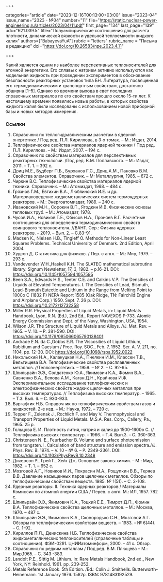 +++

categories="article"
date="2023-12-16T00:13:00+03:00"
issue="2023-04"
issue_name="2023 - №04"
number="11"
file="https://static.nuclear-power-engineering.ru/articles/2023/04/11.pdf"
first_page="134"
last_page="139"
udc="621.039.5"
title="Полуэмпирические соотношения для расчета плотности, динамической вязкости и удельной теплоемкости жидкого калия"
authors=["BabayevaYuA"]
rubric = "letters"
rubric_name = "Письма в редакцию"
doi="https://doi.org/10.26583/npe.2023.4.11"

+++

Калий является одним из наиболее перспективных теплоносителей для атомной энергетики. Его сплавы с натрием активно используются как модельная жидкость при проведении экспериментов в обоснование безопасности реакторных установок типа БН. Литература, посвященная его термодинамическим и транспортным свойствам, достаточно обширна [1–5]. Однако со времени выхода в свет последних справочных материалов по его свойствам прошло около 15-ти лет. К настоящему времени появились новые работы, в которых свойства жидкого калия были исследованы с использованием новой приборной базы и новых методов измерения. 

### Ссылки

1. Справочник по теплогидравлическим расчетам в ядерной энергетике / Под ред. П.Л. Кириллова, в 3-х томах. – М.: Издат, 2014.
2. Теплофизические свойства материалов ядерной техники / Под ред. П.Л. Кириллова. – М.: Издат, 2007. – 194 c.
3. Справочник по свойствам материалов для перспективных реакторных технологий. /Под ред. В.М. Поплавского. – М.: Издат, 2011. – Т. 1. – 392 c.
4. Дриц М.Е., Будберг П.Б., Бурханов Г.С., Дриц А.М., Пановко В.М. Свойства элементов. Справочник. – М: Металлургия, 1985. – 672 с.
5. Чиркин В.С. Теплофизические свойства материалов ядерной техники. Справочник. – М.: Атомиздат, 1968. – 484 с.
6. Грязнов Г.М., Евтихин В.А., Люблинский И.Е. и др. Материаловедение жидкометаллических систем термоядерных реакторов. – М.: Энергоатомиздат, 1989. – 240 с.
7. Ивановский М.Н., Сорокин В.П., Ягодкин И.В. Физические основы тепловых труб. – М.: Атомиздат, 1978.
8. Чусов И.А., Новиков Г.Е., Обысов Н.А., Проняев В.Г. Расчетные соотношения для определения термодинамических свойств свинцового теплоносителя. //ВАНТ. Сер.: Физика ядерных реакторов. – 2019. – Вып. 2. – С.83-91.
9. Madsen K., Nielsen H.B., Tingleff O. Methods for Non-Linear Least Squares Problems. Technical University of Denmark. 2nd Edition, April 2004.
10. Худсон Д. Статистика для физиков. / Пер. с англ. – М.: Мир, 1979. – 293 с.
11. Vandevender W.H.,Haskell K.H. The SLATEC mathematical subroutine library. Signum Newsletter, 17, 3, 1982. – p.16-21. DOI: https://doi.org/10.1145/1057594.1057595
12. Been S.A., Edwards H.S., Teeter C.E. and Calkins V.P. The Densities of Liquids at Elevated Temperatures. I. The Densities of Lead, Bismuth, Lead-Bismuth Eutectic and Lithium in the Range from Melting Point to 1000о C (1832 F) NEPA Report 1585 (Oak Ridge, TN: Fairchild Engine and Airplane Corp.) 1950. Sept. 7. 26 p. DOI: https://doi.org/10.2172/12732258
13. Miller R.R. Physical Properties of Liquid Metals, in: Liquid Metals Handbook, Lyon, R.N. (Ed.), 2nd Ed., Report NAVEXOS P-733, Atomic Energy Commission and Dept. of the Navy, Washington, USA, 1954.
14. Wilson J.R. The Structure of Liquid Metals and Alloys. //J. Met. Rev. – 1965. – V. 10. – P. 381-590. DOI: https://doi.org/10.1179/095066065790138401
15. Andrade E.N. da C.,Dobbs E.R. The Viscosities of Liquid Lithium, Rubidium and Caesium / Proc. Roy. SOC., Feb. 7, 1952. Ser. A. V. 211, no. 1104, рp. 12-30. DOI: https://doi.org/10.1098/rspa.1952.0022
16. Никольский Н.А., Калакуцкая Н.А., Пчелкин И.М., Классен Т.В., Вельтищева В.А. Теплофизические свойства расплавленных металлов. //Теплоэнергетика. – 1959. – № 2. – С. 92-95.
17. Шпильрайн Э.Э., Солдатенко Ю.А., Якимович К.А., Фомин В.А., Савченко В.А., Белова А.М., Каган Д.Н., Крайнова И.Ф. Экспериментальное исследование теплофизических и электрофизических свойств жидких щелочных металлов при высоких температурах. // Теплофизика высоких температур. – 1965. – Т.3. Вып. 6. – С. 930-933.
18. Варгафтик Н.Б. Справочник по теплофизическим свойствам газов и жидкостей. 2-е изд. – М.: Наука, 1972. – 720 с.
19. Tepper F., Zelenak J., Rochlich F. and May V. Thermophysical and Transport Properties of Liquid Metals. M.S.A. Res. Corp., Callery, Pa., 1965. 25 p.
20. Гольцова Е. И. Плотность лития, натрия и калия до 1500–1600о C. // Теплофизика высоких температур. – 1966. – Т.4. Вып.3. – С. 360-363.
21. Christensen N. E., Feurbacher B. Volume and surface photoemission from tungsten. I. Calculation of band structure and emission spectra.//J. Phys. Rev. B. 1974. – V. 10 – № 6. – P. 2349-2361. DOI: https://doi.org/10.1103/PhysRevB.10.2349
22. Дикерсон Р., Грей Г., Хейт Дж. Основные законы химии. – М.: Мир, 1982. – Т. 1. – 652 с.
23. Мозговой А.Г., Новиков И.И., Покрасин М.А., Рощупкин В.В., Теряев В.В. Давление насыщенных паров щелочных металлов. Обзоры по теплофизическим свойствам веществ. 1985. № 1(51). – С. 3-108.
24. Ядерные реакторы. II. Техника ядерных реакторов / Материалы Комиссии по атомной энергии США / Перев. с англ. М.: ИЛ, 1957. 782 с.
25. Шпильрайн Э.Э., Якимович К.А., Тоцкий Е.Е., Тимрот Д.П., Фомин В.А. Теплофизические свойства щелочных металлов. – М.: Москва, 1970. – 487 c.
26. Шпильрайн Э.Э., Якимович К.А., Сковородько С.Н., Мозговой А.Г. Обзоры по теплофизическим свойствам веществ. – 1983. – № 6(44). – С. 1-92.
27. Кириллов П.Л., Денискина Н.Б. Теплофизические свойства жидкометаллических теплоносителей (справочные таблицы и соотношения). ФЭИ-0291. ЦНИИатоминформ, 2000. – 41 с. Обзор.
28. Справочник по редким металлам / Под ред. В.М. Плющева – М.: Мир,1965. – С. 343 -383.
29. Landolt P.E., Sittig M. Lithium. In: Rare Metals Handbook, 2nd ed., New York, NY: Reinhold. 1961. pp. 239-252.
30. Metals Reference Book. 5th Edition. /Ed.: Colin J. Smithells. Butterworth-Heinemann. 1st January 1976. 1582p. ISBN: 9781483192529.